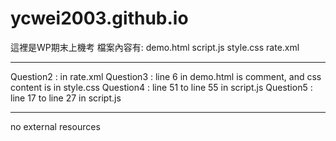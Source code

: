 # ycwei2003.github.io

這裡是WP期末上機考
檔案內容有:
demo.html
script.js
style.css
rate.xml

------------------------

Question2 : in rate.xml
Question3 : line 6 in demo.html is comment, and css content is in style.css
Question4 : line 51 to line 55 in script.js
Question5 : line 17 to line 27 in script.js

------------------------

no external resources 
